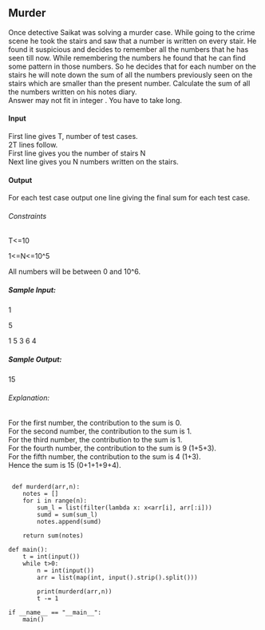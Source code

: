 ## Murder

Once detective Saikat was solving a murder case. While going to the crime scene he took the stairs and saw that a number is written on every stair. He found it suspicious and decides to remember all the numbers that he has seen till now. While remembering the numbers he found that he can find some pattern in those numbers. So he decides that for each number on the stairs he will note down the sum of all the numbers previously seen on the stairs which are smaller than the present number. Calculate the sum of all the numbers written on his notes diary.      
Answer may not fit in integer . You have to take long.      

#### Input       
First line gives T, number of test cases.     
2T lines follow.    
First line gives you the number of stairs N    
Next line gives you N numbers written on the stairs.      
#### Output    
For each test case output one line giving the final sum for each test case.    
###### Constraints
T<=10    
   
1<=N<=10^5    
    
All numbers will be between 0 and 10^6.    
##### Sample Input:
1   

5     

1 5 3 6 4      
##### Sample Output:
15     

###### Explanation:
For the first number, the contribution to the sum is 0.     
For the second number, the contribution to the sum is 1.    
For the third number, the contribution to the sum is 1.     
For the fourth number, the contribution to the sum is 9 (1+5+3).    
For the fifth number, the contribution to the sum is 4 (1+3).    
Hence the sum is 15 (0+1+1+9+4). 


````

 def murderd(arr,n):
    notes = []
    for i in range(n):
        sum_l = list(filter(lambda x: x<arr[i], arr[:i]))
        sumd = sum(sum_l)
        notes.append(sumd)
        
    return sum(notes)

def main():
    t = int(input())
    while t>0:
        n = int(input())
        arr = list(map(int, input().strip().split()))
        
        print(murderd(arr,n))
        t -= 1
        
if __name__ == "__main__":
    main()

````
